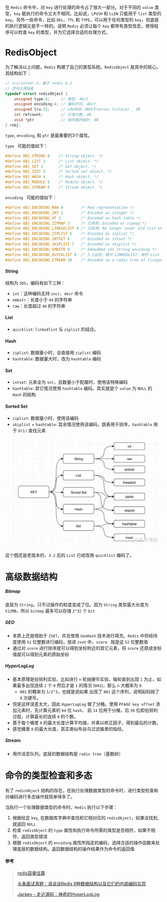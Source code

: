 在 `Redis` 命令中，对 `key` 进行处理的命令占了很大一部分。对于不同的 `value` 类型，`key` 能执行的命令又大不相同。比如说，`LPUSH` 和 `LLEN` 只能用于 `list` 类型的 `key`。另外一些命令，比如 `DEL`、`TTL` 和 `TYPE`，可以用于任何类型的 `key`，但底层的执行逻辑又是不一样的。说明 `Redis` 必须让每个 `key` 都带有类型信息，使得程序可以检查 `key` 的类型，并为它选择合适的处理方式。



# RedisObject

为了解决以上问题，`Redis` 构建了自己的类型系统。`RedisObject` 是其中的核心。其结构如下：
```c
// src/server.h，基于 redis 6.2
// 空间占用16B
typedef struct redisObject {
	unsigned type:4;     // 类型, 4bit
	unsigned encoding:4; // 编码方式, 4bit
	unsigned lru:22;     // LRU时间（相对于server.lrulock）, 3B
	int refcount;        // 引用计数, 4B
	void *ptr            // 指向值的指针, 8B
} robj;
```

`type`, `encoding`, 和 `ptr` 是最重要的3个属性。

`type ` 可能的值如下：

```c
#define OBJ_STRING 0    /* String object. */
#define OBJ_LIST 1      /* List object. */
#define OBJ_SET 2       /* Set object. */
#define OBJ_ZSET 3      /* Sorted set object. */
#define OBJ_HASH 4      /* Hash object. */
#define OBJ_MODULE 5    /* Module object. */
#define OBJ_STREAM 6    /* Stream object. */
```

`encoding ` 可能的值如下：

```c
#define OBJ_ENCODING_RAW 0        /* Raw representation */
#define OBJ_ENCODING_INT 1        /* Encoded as integer */
#define OBJ_ENCODING_HT 2         /* Encoded as hash table */
#define OBJ_ENCODING_ZIPMAP 3     /* 已弃用，Encoded as zipmap */
#define OBJ_ENCODING_LINKEDLIST 4 /* 已弃用，No longer used: old list encoding. */
#define OBJ_ENCODING_ZIPLIST 5    /* Encoded as ziplist */
#define OBJ_ENCODING_INTSET 6     /* Encoded as intset */
#define OBJ_ENCODING_SKIPLIST 7   /* Encoded as skiplist */
#define OBJ_ENCODING_EMBSTR 8     /* Embedded sds string encoding */
#define OBJ_ENCODING_QUICKLIST 9  /* 3.2出的，替代 LINKEDLIST，用作 List 结构的编码。底层其实是把 ziplist 串了起来*/
#define OBJ_ENCODING_STREAM 10    /* Encoded as a radix tree of listpacks */
```



#### String

结构为 `SDS`，编码有如下三种：

- `int`：这种编码支持 `incr`、`decr` 命令
- `embstr`：长度小于 `44` 的字符串
- `raw`：长度超过 `44` 的字符串



#### List

- `quicklist`: `linkedlist` 与 `ziplist` 的结合。



#### Hash

- `ziplist`: 数据量小时，会直接用 `ziplist` 编码
- `hashtable`: 数据量大时，改为 `hashtable` 编码



#### Set

- `intset`: 元素全为 `int`，且数量小于配置时，使用该特殊编码
- `hashtable`: 其它情况使用 `hashtable` 编码。其实就是个 `value` 为 `NULL` 的  `Hash` 的结构



#### Sorted Set

- `ziplist`: 数据量小时，使用该编码
- `skiplist` + `hashtable`: 其余情况使用该编码，跳表用于排序，`hashtable` 用于 `O(1)` 查找元素



<img src="assets/v2-76fb6caf9403ca790b721757e91d6585_1440w.jpg" alt="img" style="zoom:50%;" />

这个图还是老版本的，`3.2` 后的 `List` 已经改用 `quicklist` 编码了。





# 高级数据结构
##### Bitmap
底层为 `String`，只不过操作的粒度变成了位。因为 `String` 类型最大长度为 `512MB`，所以 `bitmap` 最多可以存储 `2^32` 个 `bit`



##### GEO

 - 本质上还是借助于 `ZSET`，并且使用 `GeoHash` 技术进行填充。`Redis` 中将经纬度使用 `52` 位整数进行编码，放进 `zset` 中，`score ` 就是这 `52` 位整数值
 - 通过对 `score` 进行排序就可以得到坐标附近的其它元素，将 `score` 还原成坐标值就可以得到元素的原始坐标



##### HyperLogLog

- 基本原理是伯努利实验，比如进行 `n` 轮抛硬币实验，每轮直到出现 `1` 为止，如果最多出现连续 `2` 个 `0` 然后才是 `1` 的情况 (`001`)，那么 `n` 大概率为 `8`
  - `001` 的概率为 `1/2^3`，也就是说如果 出现了 `001` 这个序列，说明起码抛了 `8` 次硬币。
- 但是这样误差太大，因此 `HyperLogLog` 做了分桶。使用 `PFAdd key offset` 添加元素时，先计算元素的 `64` 位 `hash`， 前 `14` 位用于分桶，后 `50` 位即伯努利过程，计算最长的连续 `0` 的个数。
- 基于每个桶里 `0` 的最大长度计算平均值，并乘以修正因子，得到最后的计数。
- 感觉桶里 `0` 的最大长度，其实类似布谷鸟过滤器里的指纹。



##### Stream

 - 用作消息队列。底层的数据结构是 `radix tree`（基数树）





# 命令的类型检查和多态

有了 `redisObject` 结构的存在，在执行处理数据类型的命令时，进行类型检查和对编码进行多态操作就简单得多了。

当执行一个处理数据类型的命令时，`Redis` 执行以下步骤：

1. 根据给定 `key`, 在数据库字典中查找和它相对应的 `redisObject`，如果没找到, 就返回 `NULL`
2. 检查 `redisObject` 的 `type` 属性和执行命令所需的类型是否相符，如果不相符，返回类型错误
3. 根据 `redisObject` 的 `encoding` 属性所指定的编码，选择合适的操作函数来处理底层的数据结构。返回数据结构的操作结果作为命令的返回值





#### 参考

> [redis容量估算](https://blog.csdn.net/weixin_41571449/article/details/79781367)
>
> [头条面试真题：请谈谈Redis 9种数据结构以及它们的内部编码实现](https://zhuanlan.zhihu.com/p/102120122)
>
> [Jackey - 走近源码：神奇的HyperLogLog](https://zhuanlan.zhihu.com/p/58519480)